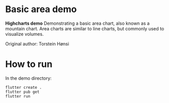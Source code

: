 # Basic area demo

**Highcharts demo**
Demonstrating a basic area chart, also known as a mountain chart.
        Area charts are similar to line charts, but commonly used to visualize
        volumes.

Original author: Torstein Hønsi

# How to run

In the demo directory:

```
flutter create .
flutter pub get
flutter run
```

